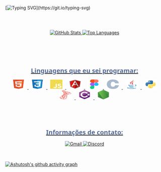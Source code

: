 <div>
  
[![Typing SVG](https://readme-typing-svg.herokuapp.com?font=Fira+Code&weight=300&size=50&duration=4000&pause=1000&color=556B98&center=true&vCenter=true&random=false&width=1000&lines=Ol%C3%A1!+Eu+sou+a+Thabata;Bem-vindo+ao+meu+perfil!)](https://git.io/typing-svg)

  <a href="https://github.com/Thabata356"/>
</div>

<br><br>
<div align="center">
  <img width="390" src="https://github-readme-stats.vercel.app/api?username=Thabata356&show_icons=true&count_private=true&bg_color=ffffff&title_color=556b98&text_color=556b98&icon_color=7a9cd4&border_color=556b98"  alt="GitHub Stats" style="margin: 0 auto;" />
  <img width="296" height="250" src="https://github-readme-stats.vercel.app/api/top-langs/?username=Thabata356&layout=compact&bg_color=ffffff&title_color=556b98&text_color=556b98&icon_color=7a9cd4&border_color=556b98" alt="Top Languages" />
</div>

<br><br>
<div align="center"><br>
  <p style="color: #556b98; font-weight: 600; font-size: 20px; font-family: 'Segoe UI', Tahoma, Geneva, Verdana, sans-serif; margin-bottom: 15px;">
  Linguagens que eu sei programar:
</p>
  <img alt="HTML" height="30" width="40" src="https://raw.githubusercontent.com/devicons/devicon/master/icons/html5/html5-original.svg" style="margin: 0 8px;">
  <img alt="CSS" height="30" width="40" src="https://raw.githubusercontent.com/devicons/devicon/master/icons/css3/css3-original.svg" style="margin: 0 8px;">
  <img alt="JavaScript" height="30" width="40" src="https://raw.githubusercontent.com/devicons/devicon/master/icons/javascript/javascript-plain.svg" style="margin: 0 8px;">
  <img alt="Angular" height="30" width="40" src="https://raw.githubusercontent.com/devicons/devicon/master/icons/angularjs/angularjs-original.svg" style="margin: 0 8px;">
  <img alt="Figma" height="30" width="40" src="https://raw.githubusercontent.com/devicons/devicon/master/icons/figma/figma-original.svg" style="margin: 0 8px;">
  <img alt="C" height="30" width="40" src="https://raw.githubusercontent.com/devicons/devicon/master/icons/c/c-original.svg" style="margin: 0 8px;">
  <img alt="Java" height="30" width="40" src="https://raw.githubusercontent.com/devicons/devicon/master/icons/java/java-original.svg" style="margin: 0 8px;">
  <img alt="Python" height="30" width="40" src="https://raw.githubusercontent.com/devicons/devicon/master/icons/python/python-original.svg" style="margin: 0 8px;">
  <img alt="SQLServer" height="30" width="40" src="https://raw.githubusercontent.com/devicons/devicon/master/icons/microsoftsqlserver/microsoftsqlserver-plain.svg" style="margin: 0 8px;">
  <img alt="CSharp" height="30" width="40" src="https://raw.githubusercontent.com/devicons/devicon/master/icons/csharp/csharp-original.svg" style="margin: 0 8px;">
  <img alt="NodeJS" height="30" width="40" src="https://raw.githubusercontent.com/devicons/devicon/master/icons/nodejs/nodejs-original.svg" style="margin: 0 8px;">
</div>

<br><br>
<div align="center" style="margin-top: 40px;">
  <p style="color: #556b98; font-weight: 600; font-size: 20px; font-family: 'Segoe UI', Tahoma, Geneva, Verdana, sans-serif; margin-bottom: 15px;">
  Informações de contato:
</p>
  <a href="thabatav7@gmail.com" target="_blank" rel="noopener noreferrer">
    <img src="https://img.shields.io/badge/Gmail-556b98?style=for-the-badge&logo=gmail&logoColor=white" alt="Gmail" height="30" />
  </a>
  <a href="https://discord.com/users/123456789012345678" target="_blank" rel="noopener noreferrer">
    <img src="https://img.shields.io/badge/Discord-556b98?style=for-the-badge&logo=discord&logoColor=white" alt="Discord" height="30" />
  </a>
</div>

<br><br>
[![Ashutosh's github activity graph](https://github-readme-activity-graph.vercel.app/graph?username=Thabata356&bg_color=ffffff&color=556b98&line=556b98&point=454040&area=true&hide_border=true)](https://github.com/ashutosh00710/github-readme-activity-graph)
